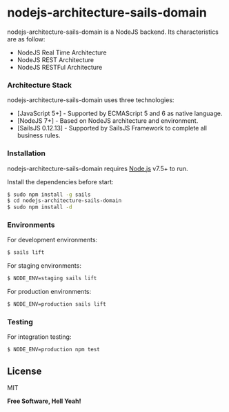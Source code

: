 # nodejs-architecture-sails-domain

nodejs-architecture-sails-domain is a NodeJS backend. Its characteristics are as follow:

  - NodeJS Real Time Architecture
  - NodeJS REST Architecture
  - NodeJS RESTFul Architecture

### Architecture Stack

nodejs-architecture-sails-domain uses three technologies:

* [JavaScript 5+] - Supported by ECMAScript 5 and 6 as native language.
* [NodeJS 7+] - Based on NodeJS architecture and environment.
* [SailsJS 0.12.13] - Supported by SailsJS Framework to complete all business rules.

### Installation

nodejs-architecture-sails-domain requires [Node.js](https://nodejs.org/) v7.5+ to run.

Install the dependencies before start:

```sh
$ sudo npm install -g sails
$ cd nodejs-architecture-sails-domain
$ sudo npm install -d
```

### Environments

For development environments:

```sh
$ sails lift
```

For staging environments:

```sh
$ NODE_ENV=staging sails lift
```

For production environments:

```sh
$ NODE_ENV=production sails lift
```

### Testing

For integration testing:

```sh
$ NODE_ENV=production npm test
```

License
----

MIT

**Free Software, Hell Yeah!**
